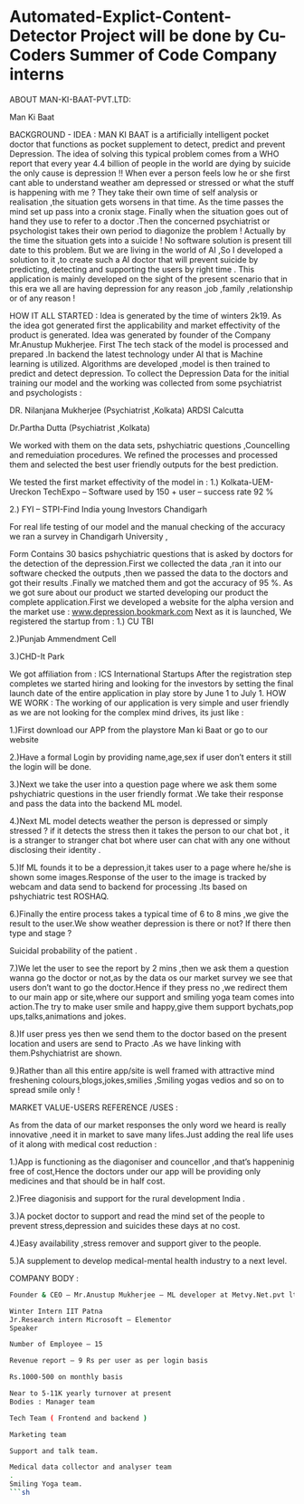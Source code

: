 # Automated-Explict-Content-Detector Project will be done by Cu-Coders Summer of Code Company interns

ABOUT MAN-KI-BAAT-PVT.LTD:

Man Ki Baat

BACKGROUND - IDEA : MAN KI BAAT is a artificially intelligent pocket doctor that functions as pocket supplement to detect, predict and prevent Depression. The idea of solving this typical problem comes from a WHO report that every year 4.4 billion of people in the world are dying by suicide the only cause is depression !! When ever a person feels low he or she first cant able to understand weather am depressed or stressed or what the stuff is happening with me ? They take their own time of self analysis or realisation ,the situation gets worsens in that time. As the time passes the mind set up pass into a cronix stage. Finally when the situation goes out of hand they use to refer to a doctor .Then the concerned psychiatrist or psychologist takes their own period to diagonize the problem ! Actually by the time the situation gets into a suicide ! No software solution is present till date to this problem. But we are living in the world of AI ,So I developed a solution to it ,to create such a AI doctor that will prevent suicide by predicting, detecting and supporting the users by right time . This application is mainly developed on the sight of the present scenario that in this era we all are having depression for any reason ,job ,family ,relationship or of any reason !

HOW IT ALL STARTED : Idea is generated by the time of winters 2k19. As the idea got generated first the applicability and market effectivity of the product is generated. Idea was generated by founder of the Company Mr.Anustup Mukherjee. First The tech stack of the model is processed and prepared .In backend the latest technology under AI that is Machine learning is utilized. Algorithms are developed ,model is then trained to predict and detect depression. To collect the Depression Data for the initial training our model and the working was collected from some psychiatrist and psychologists :

DR. Nilanjana Mukherjee (Psychiatrist ,Kolkata) ARDSI Calcutta

Dr.Partha Dutta (Psychiatrist ,Kolkata)

We worked with them on the data sets, pshychiatric questions ,Councelling and remeduiation procedures. We refined the processes and processed them and selected the best user friendly outputs for the best prediction.

We tested the first market effectivity of the model in : 1.) Kolkata-UEM-Ureckon TechExpo – Software used by 150 + user – success rate 92 %

2.) FYI – STPI-Find India young Investors Chandigarh

For real life testing of our model and the manual checking of the accuracy we ran a survey in Chandigarh University ,

Form Contains 30 basics pshychiatric questions that is asked by doctors for the detection of the depression.First we collected the data ,ran it into our software checked the outputs ,then we passed the data to the doctors and got their results .Finally we matched them and got the accuracy of 95 %. As we got sure about our product we started developing our product the complete application.First we developed a website for the alpha version and the market use : www.depression.bookmark.com Next as it is launched, We registered the startup from : 1.) CU TBI

2.)Punjab Ammendment Cell

3.)CHD-It Park

We got affiliation from : ICS International Startups After the registration step completes we started hiring and looking for the investors by setting the final launch date of the entire application in play store by June 1 to July 1. HOW WE WORK : The working of our application is very simple and user friendly as we are not looking for the complex mind drives, its just like :

1.)First download our APP from the playstore Man ki Baat or go to our website

2.)Have a formal Login by providing name,age,sex if user don’t enters it still the login will be done.

3.)Next we take the user into a question page where we ask them some pshychiatric questions in the user friendly format .We take their response and pass the data into the backend ML model.

4.)Next ML model detects weather the person is depressed or simply stressed ? if it detects the stress then it takes the person to our chat bot , it is a stranger to stranger chat bot where user can chat with any one without disclosing their identity .

5.)If ML founds it to be a depression,it takes user to a page where he/she is shown some images.Response of the user to the image is tracked by webcam and data send to backend for processing .Its based on pshychiatric test ROSHAQ.

6.)Finally the entire process takes a typical time of 6 to 8 mins ,we give the result to the user.We show weather depression is there or not? If there then type and stage ?

Suicidal probability of the patient .

7.)We let the user to see the report by 2 mins ,then we ask them a question wanna go the doctor or not,as by the data os our market survey we see that users don’t want to go the doctor.Hence if they press no ,we redirect them to our main app or site,where our support and smiling yoga team comes into action.The try to make user smile and happy,give them support bychats,pop ups,talks,animations and jokes.

8.)If user press yes then we send them to the doctor based on the present location and users are send to Practo .As we have linking with them.Pshychiatrist are shown.

9.)Rather than all this entire app/site is well framed with attractive mind freshening colours,blogs,jokes,smilies ,Smiling yogas vedios and so on to spread smile only !

MARKET VALUE-USERS REFERENCE /USES :

As from the data of our market responses the only word we heard is really innovative ,need it in market to save many lifes.Just adding the real life uses of it along with medical cost reduction :

1.)App is functioning as the diagoniser and councellor ,and that’s happeninig free of cost,Hence the doctors under our app will be providing only medicines and that should be in half cost.

2.)Free diagonisis and support for the rural development India .

3.)A pocket doctor to support and read the mind set of the people to prevent stress,depression and suicides these days at no cost.

4.)Easy availability ,stress remover and support giver to the people.

5.)A supplement to develop medical-mental health industry to a next level.

COMPANY BODY :
```sh
Founder & CEO – Mr.Anustup Mukherjee – ML developer at Metvy.Net.pvt ltd

Winter Intern IIT Patna 
Jr.Research intern Microsoft – Elementor 
Speaker 

Number of Employee – 15

Revenue report – 9 Rs per user as per login basis

Rs.1000-500 on monthly basis 

Near to 5-11K yearly turnover at present  
Bodies : Manager team

Tech Team ( Frontend and backend )

Marketing team

Support and talk team.

Medical data collector and analyser team
. 
Smiling Yoga team. 
```sh
